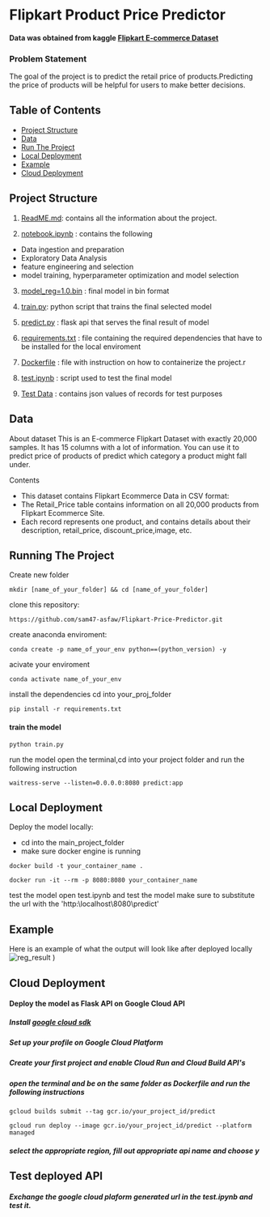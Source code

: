 # Flipkart Product Price Predictor
#### Data was obtained from kaggle [Flipkart E-commerce Dataset](https://www.kaggle.com/datasets/atharvjairath/flipkart-ecommerce-dataset)
### Problem Statement
The goal of the project is to predict the retail price of products.Predicting the price of products will be helpful for users to make better decisions.

## Table of Contents

- [Project Structure](#projectstructure)
- [Data](#data)
- [Run The Project](#runtheproject)
- [Local Deployment](#localdeployment)
- [Example](#example)
- [Cloud Deployment](#clouddeployment) 


## Project Structure
1. [ReadME.md](https://github.com/sam47-asfaw/Flipkart-Price-Predictor/blob/main/README.md): contains all the information about the project.

2. [notebook.ipynb](https://github.com/sam47-asfaw/Flipkart-Price-Predictor/blob/main/notebook.ipynb) : contains the following  
 * Data ingestion and preparation
 * Exploratory Data Analysis
 * feature engineering and selection
 * model training, hyperparameter optimization and model selection

3. [model_reg=1.0.bin](https://github.com/sam47-asfaw/Flipkart-Price-Predictor/blob/main/model_reg%3D1.0.bin) : final model in bin format
   
4. [train.py](https://github.com/sam47-asfaw/Flipkart-Price-Predictor/blob/main/train.py): python script that trains the final selected model

5. [predict.py](https://github.com/sam47-asfaw/Flipkart-Price-Predictor/blob/main/predict.py) : flask api that serves the final result of model

6. [requirements.txt](https://github.com/sam47-asfaw/Flipkart-Price-Predictor/blob/main/requirements.txt) : file containing the required dependencies that have to be installed for the local enviroment

7. [Dockerfile](https://github.com/sam47-asfaw/Flipkart-Price-Predictor/blob/main/Dockerfile) : file with instruction on how to containerize the project.r

8. [test.ipynb](https://github.com/sam47-asfaw/Flipkart-Price-Predictor/blob/main/test.ipynb) : script used to test the final model

9. [Test Data](https://github.com/sam47-asfaw/Flipkart-Price-Predictor/blob/main/test) : contains json values of records for test purposes 

## Data
About dataset
This is an E-commerce Flipkart Dataset with exactly 20,000 samples. It has 15 columns with a lot of information. You can use it to predict price of products of predict which category a product might fall under.
  
Contents
* This dataset contains Flipkart Ecommerce Data in CSV format: 
* The Retail_Price table contains information on all 20,000 products from Flipkart Ecommerce Site.
* Each record represents one product, and contains details about their description, retail_price, discount_price,image, etc.

## Running The Project

Create new folder
```
mkdir [name_of_your_folder] && cd [name_of_your_folder]
```
clone this repository:
```
https://github.com/sam47-asfaw/Flipkart-Price-Predictor.git
```
create anaconda enviroment:
```
conda create -p name_of_your_env python==(python_version) -y
```

acivate your enviroment
```
conda activate name_of_your_env
```

install the dependencies
cd into your_proj_folder
```
pip install -r requirements.txt
```
#### train the model
```
python train.py
```
run the model
open the terminal,cd into your project folder and run the following instruction
```
waitress-serve --listen=0.0.0.0:8080 predict:app
```
## Local Deployment
Deploy the model locally:
* cd into the main_project_folder
* make sure docker engine is running
```
docker build -t your_container_name .
```
```
docker run -it --rm -p 8080:8080 your_container_name
```
test the model
open test.ipynb and test the model
make sure to substitute the url with the 'http:\localhost\8080\predict'

## Example
Here is an example of what the output will look like after deployed locally
![reg_result](https://github.com/sam47-asfaw/Flipkart-Price-Predictor/assets/62788450/a0bc82ce-3320-4728-968f-33064ba3039a)
)

## Cloud Deployment
#### Deploy the model as Flask API on Google Cloud API
##### Install [google cloud sdk](https://cloud.google.com/sdk/docs/install)
##### Set up your profile on Google Cloud Platform 
##### Create your first project and enable Cloud Run and Cloud Build API's
##### open the terminal and be on the same folder as Dockerfile and run the following instructions
```
gcloud builds submit --tag gcr.io/your_project_id/predict
```
```
gcloud run deploy --image gcr.io/your_project_id/predict --platform managed
```
##### select the appropriate region, fill out appropriate api name and choose y
## Test deployed API
##### Exchange the google cloud plaform generated url in the test.ipynb and test it. 




